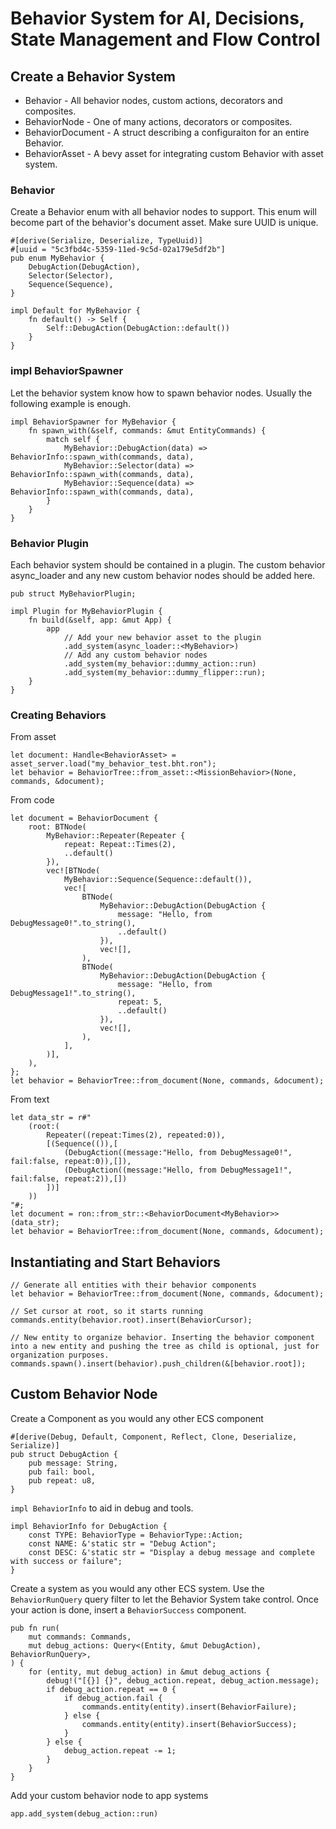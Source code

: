 # Behavior System for AI, Decisions, State Management and Flow Control

## Create a Behavior System

- Behavior - All behavior nodes, custom actions, decorators and composites.
- BehaviorNode - One of many actions, decorators or composites.
- BehaviorDocument - A struct describing a configuraiton for an entire Behavior.
- BehaviorAsset - A bevy asset for integrating custom Behavior with asset system.

### Behavior
Create a Behavior enum with all behavior nodes to support. This enum will become part of the behavior's document asset. Make sure UUID is unique.

```
#[derive(Serialize, Deserialize, TypeUuid)]
#[uuid = "5c3fbd4c-5359-11ed-9c5d-02a179e5df2b"]
pub enum MyBehavior {
    DebugAction(DebugAction),
    Selector(Selector),
    Sequence(Sequence),
}

impl Default for MyBehavior {
    fn default() -> Self {
        Self::DebugAction(DebugAction::default())
    }
}
```

### impl BehaviorSpawner
Let the behavior system know how to spawn behavior nodes. Usually the following example is enough.

```
impl BehaviorSpawner for MyBehavior {
    fn spawn_with(&self, commands: &mut EntityCommands) {
        match self {
            MyBehavior::DebugAction(data) => BehaviorInfo::spawn_with(commands, data),
            MyBehavior::Selector(data) => BehaviorInfo::spawn_with(commands, data),
            MyBehavior::Sequence(data) => BehaviorInfo::spawn_with(commands, data),
        }
    }
}
```

### Behavior Plugin
Each behavior system should be contained in a plugin. The custom behavior async_loader and any new custom behavior nodes should be added here.

```
pub struct MyBehaviorPlugin;

impl Plugin for MyBehaviorPlugin {
    fn build(&self, app: &mut App) {
        app
            // Add your new behavior asset to the plugin
            .add_system(async_loader::<MyBehavior>)
            // Add any custom behavior nodes 
            .add_system(my_behavior::dummy_action::run)
            .add_system(my_behavior::dummy_flipper::run);
    }
}
```

### Creating Behaviors

From asset

```
let document: Handle<BehaviorAsset> = asset_server.load("my_behavior_test.bht.ron");
let behavior = BehaviorTree::from_asset::<MissionBehavior>(None, commands, &document);
```

From code

```
let document = BehaviorDocument {
    root: BTNode(
        MyBehavior::Repeater(Repeater {
            repeat: Repeat::Times(2),
            ..default()
        }),
        vec![BTNode(
            MyBehavior::Sequence(Sequence::default()),
            vec![
                BTNode(
                    MyBehavior::DebugAction(DebugAction {
                        message: "Hello, from DebugMessage0!".to_string(),
                        ..default()
                    }),
                    vec![],
                ),
                BTNode(
                    MyBehavior::DebugAction(DebugAction {
                        message: "Hello, from DebugMessage1!".to_string(),
                        repeat: 5,
                        ..default()
                    }),
                    vec![],
                ),
            ],
        )],
    ),
};
let behavior = BehaviorTree::from_document(None, commands, &document);
```

From text

```
let data_str = r#"
    (root:(
        Repeater((repeat:Times(2), repeated:0)),
        [(Sequence(()),[
            (DebugAction((message:"Hello, from DebugMessage0!", fail:false, repeat:0)),[]),
            (DebugAction((message:"Hello, from DebugMessage1!", fail:false, repeat:2)),[])
        ])]
    ))
"#;
let document = ron::from_str::<BehaviorDocument<MyBehavior>>(data_str);
let behavior = BehaviorTree::from_document(None, commands, &document);
```


## Instantiating and Start Behaviors

```
// Generate all entities with their behavior components
let behavior = BehaviorTree::from_document(None, commands, &document);

// Set cursor at root, so it starts running
commands.entity(behavior.root).insert(BehaviorCursor);

// New entity to organize behavior. Inserting the behavior component into a new entity and pushing the tree as child is optional, just for organization purposes.
commands.spawn().insert(behavior).push_children(&[behavior.root]);
```

## Custom Behavior Node
Create a Component as you would any other ECS component

```
#[derive(Debug, Default, Component, Reflect, Clone, Deserialize, Serialize)]
pub struct DebugAction {
    pub message: String,
    pub fail: bool,
    pub repeat: u8,
}
```

`impl BehaviorInfo` to aid in debug and tools.

```
impl BehaviorInfo for DebugAction {
    const TYPE: BehaviorType = BehaviorType::Action;
    const NAME: &'static str = "Debug Action";
    const DESC: &'static str = "Display a debug message and complete with success or failure";
}
```

Create a system as you would any other ECS system. Use the `BehaviorRunQuery` query filter to let the Behavior System take control. Once your action is done, insert a `BehaviorSuccess` component.

```
pub fn run(
    mut commands: Commands,
    mut debug_actions: Query<(Entity, &mut DebugAction), BehaviorRunQuery>,
) {
    for (entity, mut debug_action) in &mut debug_actions {
        debug!("[{}] {}", debug_action.repeat, debug_action.message);
        if debug_action.repeat == 0 {
            if debug_action.fail {
                commands.entity(entity).insert(BehaviorFailure);
            } else {
                commands.entity(entity).insert(BehaviorSuccess);
            }
        } else {
            debug_action.repeat -= 1;
        }
    }
}
```

Add your custom behavior node to app systems

```
app.add_system(debug_action::run)
```
